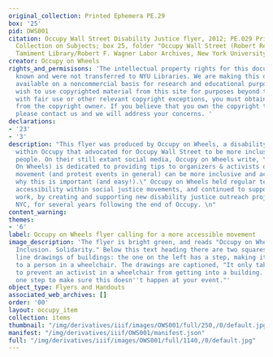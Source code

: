 ```yaml
---
original_collection: Printed Ephemera PE.29
box: '25'
pid: OWS001
citation: Occupy Wall Street Disability Justice flyer, 2012; PE.029 Printed Ephemera
  Collection on Subjects; box 25, folder "Occupy Wall Street (Robert Reiss Donation)";
  Tamiment Library/Robert F. Wagner Labor Archives, New York University
creator: Occupy on Wheels
rights_and_permisisons: 'The intellectual property rights for this document are not
  known and were not transferred to NYU Libraries. We are making this document publicly
  available on a noncommercial basis for research and educational purposes. If you
  wish to use copyrighted material from this site for purposes beyond those in accordance
  with fair use or other relevant copyright exceptions, you must obtain permission
  from the copyright owner. If you believe that you own the copyright to this document,
  please contact us and we will address your concerns. '
declarations:
- '23'
- '3'
description: "This flyer was produced by Occupy on Wheels, a disability justice group
  within Occupy that advocated for Occupy Wall Street to be more inclusive to disabled
  people. On their still extant social media, Occupy on Wheels write, \"OOW (Occupy
  On Wheels) is dedicated to providing tips to organizers & activists on how the Occupy
  movement (and protest events in general) can be more inclusive and accessible, and
  why this is important (and easy!).\" Occupy on Wheels held regular teach-ins on
  accessibility within social justice movements, and continued to support movement
  work, by creating and supporting new disability justice outreach projects throughout
  NYC, for several years following the end of Occupy. \n"
content_warning:
themes:
- '6'
label: Occupy on Wheels flyer calling for a more accessible movement
image_description: 'The flyer is bright green, and reads "Occupy on Wheels. Awareness.
  Inclusion. Solidarity." Below this text heading there are two squares. Both are
  line drawings of buildings: the one on the left has a step, making it inaccessible
  to a person in a wheelchair. The drawings are captioned, "It only takes one step
  to prevent an activist in a wheelchair from getting into a building. It only takes
  one step to make sure this doesn''t happen at your event."'
object_type: Flyers and Handouts
associated_web_archives: []
order: '00'
layout: occupy_item
collection: items
thumbnail: "/img/derivatives/iiif/images/OWS001/full/250,/0/default.jpg"
manifest: "/img/derivatives/iiif/OWS001/manifest.json"
full: "/img/derivatives/iiif/images/OWS001/full/1140,/0/default.jpg"
---
```

